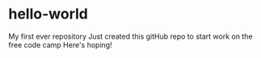 # hello-world
My first ever repository
Just created this gitHub repo to start work on the free code camp
Here's hoping!
